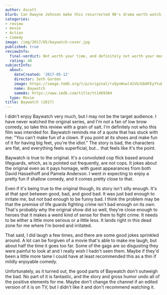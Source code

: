 ```yaml
---
author: dscott
blurb: Can Dwayne Johnson make this resurrected 90's drama worth watching?
categories:
- review
- movie
- Action
- Comedy
image: /img/2017/05/baywatch-cover.jpg
published: true
reviewInfo:
  final-verdict: Not worth your time, and definitely not worth your money.
  rating: 40
subjectInfo:
  about:
    dateCreated: '2017-05-12'
    director: Seth Gordon
    image: https://image.tmdb.org/t/p/original/rxQynWvwl41VbJGb0FEyYtuRwS2.jpg
    name: Baywatch
    sameAs: https://www.imdb.com/title/tt1469304
  type: Movie
title: Baywatch (2017)
---
```


I didn't enjoy Baywatch very much, but I may not be the target audience. I have never watched the original series, and I'm not a fan of low brow comedy, so take this review with a grain of salt. I'm definitely not who this film was intended for. Baywatch reminds me of a quote that has stuck with me: "You can't make fun of a clown. If you point at its shoes and make fun of it for having big feet, you're the idiot." The story is bad, the characters are flat, and everything feels superficial, but... that feels like it's the point.

Baywatch is true to the original. It's a convoluted cop flick based around lifeguards, which, as is pointed out frequently, are not cops. It jokes about the original even as it pays homage, with guest appearances from both David Hasselhoff and Pamela Anderson. I went in expecting to enjoy a pretty fun if shallow comedy, and it comes pretty close to that.

Even if it's being true to the original though, its story isn't silly enough. It's at that spot between good, bad, and good bad. It was just bad enough to irritate me, but not bad enough to be funny bad. I think the problem may be that the premise of life guards fighting crime isn't bad enough on its own. That's probably why the original show did so well, they're close enough to heroes that it makes a weird kind of sense for them to fight crime. It needs to be either a little more serious or a little less. It lands right in this dead zone for me where I'm bored and irritated.

That said, I did laugh a few times, and there are some good jokes sprinkled around. A lot can be forgiven of a movie that's able to make me laugh, but about half the time it goes too far. Some of the gags are so disgusting they were painful to look at and I really wish I hadn't seen them. Maybe if they'd been a little more tame I could have at least recommended this as a thin if mildly enjoyable comedy.

Unfortunately, as it turned out, the good parts of Baywatch don't outweigh the bad. No part of it is fantastic, and the story and gross humor undo all of the positive elements for me. Maybe don't change the channel if an edited version of it is on TV, but I didn't like it and don't recommend watching it.